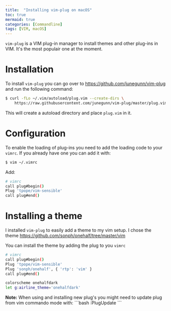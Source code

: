 ```yaml
---
title:  "Installing vim-plug on macOS"
toc: true
mermaid: true
categories: [Commandline]
tags: [VIM, macOS]
---
```


`vim-plug` is a VIM plug-in manager to install themes and other plug-ins in VIM. It's the most populair one at the moment.

# Installation
To install `vim-plug` you can go over to https://github.com/junegunn/vim-plug and run the following command:
```bash
$ curl -fLo ~/.vim/autoload/plug.vim --create-dirs \
    https://raw.githubusercontent.com/junegunn/vim-plug/master/plug.vim 
```

This will create a autoload directory and place `plug.vim` in it.

# Configuration
To enable the loading of plug-ins you need to add the loading code to your `vimrc`. If you already have one you can add it with:
```bash
$ vim ~/.vimrc 
```

Add:
```bash
# vimrc
call plug#begin()
Plug 'tpope/vim-sensible'
call plug#end()
```

# Installing a theme
I installed `vim-plug` to easily add a theme to my vim setup. I chose the theme https://github.com/sonph/onehalf/tree/master/vim

You can install the theme by adding the plug to you `vimrc`
```bash
# vimrc
call plug#begin()
Plug 'tpope/vim-sensible'
Plug 'sonph/onehalf', { 'rtp': 'vim' }
call plug#end()

colorscheme onehalfdark
let g:airline_theme='onehalfdark'
```

<div markdown="span" class="alert alert-info" role="alert"><i class="fa fa-info"></i> 
<b>Note:</b> When using and installing new plug's you might need to update plug from vim commando mode with:
```bash
:PlugUpdate
```
</div>